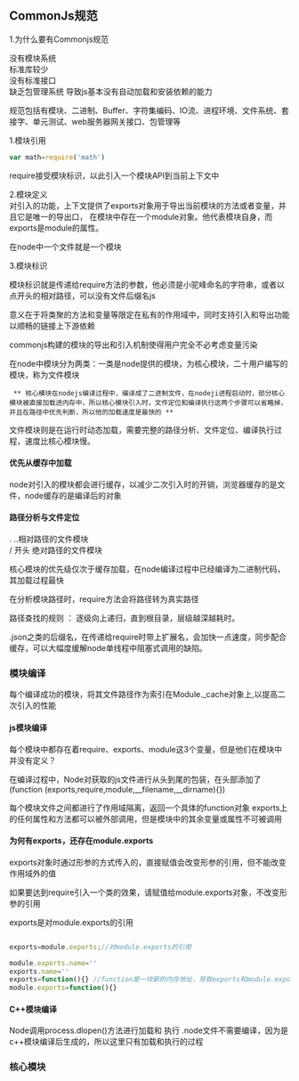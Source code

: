 ## CommonJs规范

1.为什么要有Commonjs规范

没有模块系统  
标准库较少  
没有标准接口  
缺乏包管理系统 导致js基本没有自动加载和安装依赖的能力

规范包括有模块、二进制、Buffer、字符集编码、IO流、进程环境、文件系统、套接字、单元测试、web服务器网关接口、包管理等

1.模块引用
```js
var math=require('math')
```
require接受模块标识，以此引入一个模块API到当前上下文中 

2.模块定义  
对引入的功能，上下文提供了exports对象用于导出当前模块的方法或者变量，并且它是唯一的导出口，
在模块中存在一个module对象。他代表模块自身，而exports是module的属性。

在node中一个文件就是一个模块

3.模块标识

模块标识就是传递给require方法的参数，他必须是小驼峰命名的字符串，或者以点开头的相对路径，可以没有文件后缀名js

意义在于将类聚的方法和变量等限定在私有的作用域中，同时支持引入和导出功能以顺畅的链接上下游依赖  

commonjs构建的模块的导出和引入机制使得用户完全不必考虑变量污染


在node中模块分为两类：一类是node提供的模块，为核心模块，二十用户编写的模块，称为文件模块

     ** 核心模块在nodejs编译过程中，编译成了二进制文件，在nodeji进程启动时，部分核心模块被直接加载进内存中，所以核心模块引入时，文件定位和编译执行这两个步骤可以省略掉，并且在路径中优先判断，所以他的加载速度是最快的 **

文件模块则是在运行时动态加载，需要完整的路径分析、文件定位、编译执行过程，速度比核心模块慢。


#### 优先从缓存中加载

node对引入的模块都会进行缓存，以减少二次引入时的开销，浏览器缓存的是文件，node缓存的是编译后的对象


#### 路径分析与文件定位

. ..相对路径的文件模块  
/ 开头 绝对路径的文件模块  

核心模块的优先级仅次于缓存加载，在node编译过程中已经编译为二进制代码，其加载过程最快

在分析模块路径时，require方法会将路径转为真实路径


路径查找的规则 ： 逐级向上递归，直到根目录，层级越深越耗时。

.json之类的后缀名，在传递给require时带上扩展名，会加快一点速度，同步配合缓存，可以大幅度缓解node单线程中阻塞式调用的缺陷。


### 模块编译
每个编译成功的模块，将其文件路径作为索引在Module._cache对象上,以提高二次引入的性能

#### js模块编译

每个模块中都存在着require、exports、module这3个变量，但是他们在模块中并没有定义？

在编译过程中，Node对获取的js文件进行从头到尾的包装，在头部添加了(function (exports,require,module,__filename,__dirname){})

每个模块文件之间都进行了作用域隔离，返回一个具体的function对象
exports上的任何属性和方法都可以被外部调用，但是模块中的其余变量或属性不可被调用

#### 为何有exports，还存在module.exports
exports对象时通过形参的方式传入的，直接赋值会改变形参的引用，但不能改变作用域外的值

如果要达到require引入一个类的效果，请赋值给module.exports对象，不改变形参的引用  

exports是对module.exports的引用
```js

exports=module.exports;//对module.exports的引用

module.exports.name=''
exports.name=''
exports=function(){} //function是一块新的内存地址，导致exports和module.exports不存在任何关系，require只能有module.exports 看不到exports,所以exports是导不出去的
module.exports=function(){}

```
#### C++模块编译

Node调用process.dlopen()方法进行加载和 执行
.node文件不需要编译，因为是c++模块编译后生成的，所以这里只有加载和执行的过程

### 核心模块

